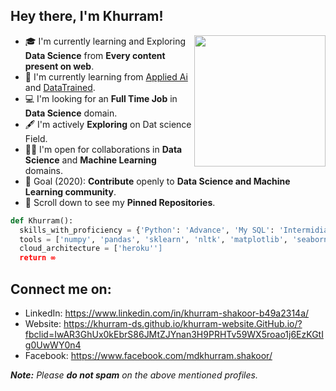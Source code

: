 ## Hey there, I'm Khurram!
<img align='right' src="https://pbs.twimg.com/profile_images/1055719162021068800/zrGcsTtu.jpg" width="210">

- 🎓 I'm currently learning and Exploring **Data Science** from **Every content present on web**.
- 🌱 I'm currently learning from [Applied Ai](https://www.appliedaicourse.com/) and [DataTrained](https://www.datatrained.com/).
- 💻 I'm looking for an **Full Time Job** in **Data Science** domain.
- 🖋️ I'm actively **Exploring** on Dat science Field.
- 🤝🏻 I'm open for collaborations in **Data Science** and **Machine Learning** domains.
- 🎯 Goal (2020): **Contribute** openly to **Data Science and Machine Learning community**.
- 📌 Scroll down to see my **Pinned Repositories**.
```python
def Khurram():
  skills_with_proficiency = {'Python': 'Advance', 'My SQL': 'Intermidiate', 'Data Science Algorithm': 'Intermidiate', 'HTML': 'Beginner'}
  tools = ['numpy', 'pandas', 'sklearn', 'nltk', 'matplotlib', 'seaborn', 'Power BI', 'flask', 'tableau','Plotly','Beautiful Soup','Selenium','Bar chart Race']
  cloud_architecture = ['heroku'']
  return ∞
```

## Connect me on:
- LinkedIn: https://www.linkedin.com/in/khurram-shakoor-b49a2314a/
- Website: https://khurram-ds.github.io/khurram-website.GitHub.io/?fbclid=IwAR3GhUx0kEbrS86JMtZJYnan3H9PRHTv59WX5roao1j6EzKGtIg0UwWY0n4
- Facebook: https://www.facebook.com/mdkhurram.shakoor/

_**Note:** Please **do not spam** on the above mentioned profiles._
